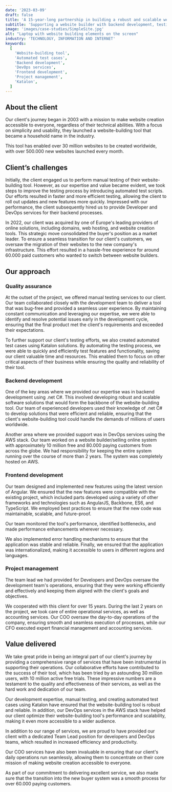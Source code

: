```yaml
---
date: '2023-03-09'
draft: false
title: 'A 15-year-long partnership in building a robust and scalable website creation tool'
subtitle: 'Supporting a website builder with backend development, testing, and project management services'
image: 'images/case-studies/SimpleSite.jpg'
alt: "Laptop with website building elements on the screen"
industry: 'TECHNOLOGY, INFORMATION AND INTERNET'
keywords:
  [
    'Website-building tool',
    'Automated test cases',
    'Backend development',
    'DevOps services',
    'Frontend development',
    'Project management',
    'Katalon',
  ]
---
```


## About the client

Our client's journey began in 2003 with a mission to make website creation accessible to everyone, regardless of their technical abilities. With a focus on simplicity and usability, they launched a website-building tool that became a household name in the industry.

This tool has enabled over 30 million websites to be created worldwide, with over 500.000 new websites launched every month.

## Client’s challenges

Initially, the client engaged us to perform manual testing of their website-building tool. However, as our expertise and value became evident, we took steps to improve the testing process by introducing automated test scripts. Our efforts resulted in faster and more efficient testing, allowing the client to roll out updates and new features more quickly. Impressed with our performance, the client subsequently hired us to provide Developer and DevOps services for their backend processes.

In 2022, our client was acquired by one of Europe's leading providers of online solutions, including domains, web hosting, and website creation tools. This strategic move consolidated the buyer's position as a market leader. To ensure a seamless transition for our client's customers, we oversaw the migration of their websites to the new company's infrastructure. This effort resulted in a hassle-free experience for around 60.000 paid customers who wanted to switch between website builders.

## Our approach

### Quality assurance

At the outset of the project, we offered manual testing services to our client. Our team collaborated closely with the development team to deliver a tool that was bug-free and provided a seamless user experience. By maintaining constant communication and leveraging our expertise, we were able to identify and resolve potential issues early in the development cycle, ensuring that the final product met the client's requirements and exceeded their expectations.

To further support our client's testing efforts, we also created automated test cases using Katalon solutions. By automating the testing process, we were able to quickly and efficiently test features and functionality, saving our client valuable time and resources. This enabled them to focus on other critical aspects of their business while ensuring the quality and reliability of their tool.

### Backend development

One of the key areas where we provided our expertise was in backend development using .net C#. This involved developing robust and scalable software solutions that would form the backbone of the website-building tool. Our team of experienced developers used their knowledge of .net C# to develop solutions that were efficient and reliable, ensuring that the client's website-building tool could handle the demands of millions of users worldwide.

Another area where we provided support was in DevOps services using the AWS stack. Our team worked on a website builder/selling online system with approximately 10 million free and 80.000 paying customers from across the globe. We had responsibility for keeping the entire system running over the course of more than 2 years. The system was completely hosted on AWS.

### Frontend development

Our team designed and implemented new features using the latest version of Angular. We ensured that the new features were compatible with the existing project, which included parts developed using a variety of other frameworks and technologies such as AngularJS, Backbone, ES6, and TypeScript. We employed best practices to ensure that the new code was maintainable, scalable, and future-proof.

Our team monitored the tool's performance, identified bottlenecks, and made performance enhancements wherever necessary.

We also implemented error handling mechanisms to ensure that the application was stable and reliable. Finally, we ensured that the application was internationalized, making it accessible to users in different regions and languages.

### Project management

The team lead we had provided for Developers and DevOps oversaw the development team's operations, ensuring that they were working efficiently and effectively and keeping them aligned with the client's goals and objectives.

We cooperated with this client for over 15 years. During the last 2 years on the project, we took care of entire operational services, as well as accounting services. Our COO oversaw the day-to-day operations of the company, ensuring smooth and seamless execution of processes, while our CFO executed expert financial management and accounting services.

## Value delivered

We take great pride in being an integral part of our client's journey by providing a comprehensive range of services that have been instrumental in supporting their operations. Our collaborative efforts have contributed to the success of their tool, which has been tried by an astounding 30 million users, with 10 million active free trials. These impressive numbers are a testament to the quality and effectiveness of their services, as well as the hard work and dedication of our team.

Our development expertise, manual testing, and creating automated test cases using Katalon have ensured that the website-building tool is robust and reliable. In addition, our DevOps services in the AWS stack have helped our client optimize their website-building tool's performance and scalability, making it even more accessible to a wider audience.

In addition to our range of services, we are proud to have provided our client with a dedicated Team Lead position for developers and DevOps teams, which resulted in increased efficiency and productivity.

Our COO services have also been invaluable in ensuring that our client's daily operations run seamlessly, allowing them to concentrate on their core mission of making website creation accessible to everyone.

As part of our commitment to delivering excellent service, we also made sure that the transition into the new buyer system was a smooth process for over 60.000 paying customers.
